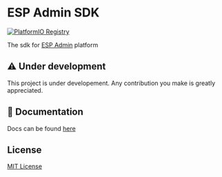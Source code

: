 # ESP Admin SDK

[![PlatformIO Registry](https://badges.registry.platformio.org/packages/bg-dev/library/ESPAdmin.svg)](https://registry.platformio.org/libraries/bg-dev/ESPAdmin)

The sdk for [ESP Admin](https://github.com/becem-gharbi/esp-admin) platform

## ⚠️ Under development

This project is under developement. Any contribution you make is greatly appreciated.

## 📝 Documentation

Docs can be found [here](https://esp-admin.bg-tech.tn/getting_started)

## License

[MIT License](./LICENSE)
